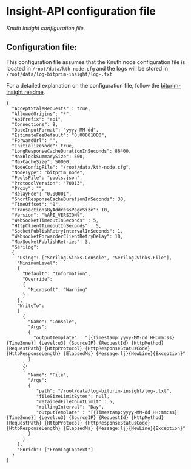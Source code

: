 # Insight-API configuration file
*Knuth Insight configuration file.*

## Configuration file:

This configuration file assumes that the Knuth node configuration file is located in `/root/data/kth-node.cfg` and the logs will be stored in `/root/data/log-bitprim-insight/log-.txt`

For a detailed explanation on the configuration file, follow the [bitprim-insight readme](https://github.com/k-nuth/insight).

```
{
  "AcceptStaleRequests" : true,
  "AllowedOrigins": "*",
  "ApiPrefix": "api",
  "Connections": 8,
  "DateInputFormat": "yyyy-MM-dd",
  "EstimateFeeDefault": "0.00001000",
  "ForwardUrl": "",
  "InitializeNode": true,
  "LongResponseCacheDurationInSeconds": 86400,
  "MaxBlockSummarySize": 500,
  "MaxCacheSize": 50000,
  "NodeConfigFile": "/root/data/kth-node.cfg",
  "NodeType": "bitprim node",
  "PoolsFile": "pools.json",
  "ProtocolVersion": "70013",
  "Proxy": "",
  "RelayFee": "0.00001",
  "ShortResponseCacheDurationInSeconds": 30,
  "TimeOffset": "0",
  "TransactionsByAddressPageSize": 10,
  "Version": "%API_VERSION%",
  "WebSocketTimeoutInSeconds" : 5,
  "HttpClientTimeoutInSeconds" : 5,
  "SocketPublishRetryIntervalInSeconds": 1,
  "WebsocketForwarderClientRetryDelay": 10,
  "MaxSocketPublishRetries": 3,
  "Serilog":
  {
    "Using": ["Serilog.Sinks.Console", "Serilog.Sinks.File"],
    "MinimumLevel":
    {
      "Default": "Information",
      "Override":
      {
        "Microsoft": "Warning"
      }
    },
    "WriteTo":
    [
      {
        "Name": "Console",
        "Args":
        {
          "outputTemplate" : "[{Timestamp:yyyy-MM-dd HH:mm:ss} {TimeZone}] {Level:u3} {SourceIP} {RequestId} {HttpMethod} {RequestPath} {HttpProtocol} {HttpResponseStatusCode} {HttpResponseLength} {ElapsedMs} {Message:lj}{NewLine}{Exception}"
        }
      },
      {
        "Name": "File",
        "Args":
        {
           "path": "/root/data/log-bitprim-insight/log-.txt",
           "fileSizeLimitBytes": null,
           "retainedFileCountLimit" : 5, 
           "rollingInterval": "Day",
           "outputTemplate" : "[{Timestamp:yyyy-MM-dd HH:mm:ss} {TimeZone}] {Level:u3} {SourceIP} {RequestId} {HttpMethod} {RequestPath} {HttpProtocol} {HttpResponseStatusCode} {HttpResponseLength} {ElapsedMs} {Message:lj}{NewLine}{Exception}"
        }
      }
    ],
    "Enrich": ["FromLogContext"]
  }
}
```